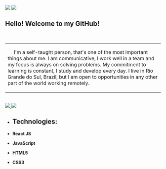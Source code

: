 ![](https://img.shields.io/github/followers/loudias88?logo=github&style=for-the-badge) ![](https://img.shields.io/github/stars/loudias88?logo=github&style=for-the-badge)

## **Hello! Welcome to my GitHub!**

<br>

<table>
  <tbody>
    <tr>
      <td align="left" width="60%">
         <p style="text-indent: 20px;">I'm a self-taught person, that's one of the most important things about me. I am communicative, I work well in a team and my focus is always on solving problems. My commitment to learning is constant, I study and develop every day. I live in Rio Grande do Sul, Brazil, but I am open to opportunities in any other part of the world working remotely.</p>
   </tr>
  </tbody>
</table>

<br>

<a href="mailto: luisheleno.dias@gmail.com" target="_blank">
  <img src="https://img.shields.io/badge/-gmail-red?style=for-the-badge&logo=gmail&logoColor=white">
</a>
 <a href="https://www.linkedin.com/in/luis-heleno-dias-1988-rs/" target="_blank">
  <img src="https://img.shields.io/badge/-linkedin-blue?style=for-the-badge&logo=linkedin&logoColor=white">
</a>

<br>
     
         

  - ## **Technologies:**

   -   **React JS**
   -   **JavaScript**
   -   **HTML5**
   -   **CSS3**
  


<br>




<br>
